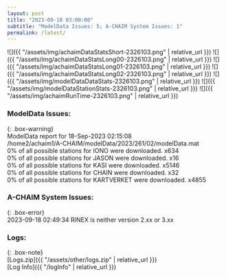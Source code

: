 ```yaml
---
layout: post
title: "2023-09-18 03:00:00"
subtitle: "ModelData Issues: 5; A-CHAIM System Issues: 1"
permalink: /latest/
---
```


![]({{ "/assets/img/achaimDataStatsShort-2326103.png" | relative_url }})
![]({{ "/assets/img/achaimDataStatsLong00-2326103.png" | relative_url }})
![]({{ "/assets/img/achaimDataStatsLong01-2326103.png" | relative_url }})
![]({{ "/assets/img/achaimDataStatsLong02-2326103.png" | relative_url }})
![]({{ "/assets/img/modelDataDataStats-2326103.png" | relative_url }})
![]({{ "/assets/img/modelDataStationStats-2326103.png" | relative_url }})
![]({{ "/assets/img/achaimRunTime-2326103.png" | relative_url }})


### ModelData Issues:  
  
{: .box-warning}  
 ModelData report for 18-Sep-2023 02:15:08   
 /home2/achaim1/A-CHAIM/modelData/2023/261/02/modelData.mat   
 0% of all possible stations for IONO were downloaded. x634   
 0% of all possible stations for JASON were downloaded. x16   
 0% of all possible stations for KASI were downloaded. x5146   
 0% of all possible stations for CHAIN were downloaded. x32   
 0% of all possible stations for KARTVERKET were downloaded. x4855   
  
### A-CHAIM System Issues:  
  
{: .box-error}  
2023-09-18 02:49:34 RINEX is neither version 2.xx or 3.xx  

### Logs:  
  
{: .box-note}  
[Logs.zip]({{ "/assets/other/logs.zip" | relative_url }})  
[Log Info]({{ "/logInfo" | relative_url }})  
